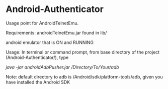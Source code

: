 # Android-Authenticator
Usage point for AndroidTelnetEmu.

Requirements:
androidTelnetEmu.jar found in lib/

android emulator that is ON and RUNNING

Usage:
In terminal or command prompt, from base directory of the project (Android-Authenticator/), type

_java -jar androidAdbPusher.jar /Directory/To/Your/adb_

Note: default directory to adb is <HOMEDIR>/Android/sdk/platform-tools/adb, given you have installed the Android SDK
